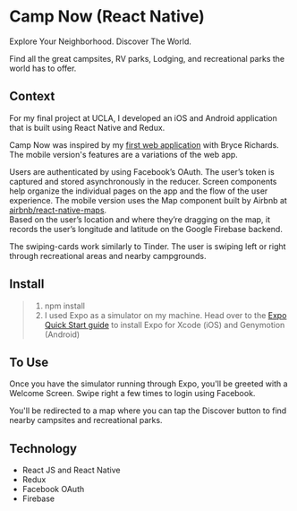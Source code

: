 # Camp Now (React Native)

Explore Your Neighborhood. Discover The World.

Find all the great campsites, RV parks, Lodging, and recreational parks the world has to offer.

## Context

For my final project at UCLA, I developed an iOS and Android application that is built using React Native and Redux.  

Camp Now was inspired by my [first web application](https://github.com/kevduong/camp-now) with Bryce Richards.  The mobile version's features are a variations of the web app. 

Users are authenticated by using Facebook’s OAuth.  The user’s token is captured and stored asynchronously in the reducer. 
Screen components help organize the individual pages on the app and the flow of the user experience. 
The mobile version uses the Map component built by Airbnb at [airbnb/react-native-maps](https://github.com/airbnb/react-native-maps).  
Based on the user’s location and where they’re dragging on the map, it records the user’s longitude and latitude on the Google Firebase backend.  

The swiping-cards work similarly to Tinder. The user is swiping left or right through recreational areas and nearby campgrounds.

## Install


> 1. npm install
> 2. I used Expo as a simulator on my machine. Head over to the [Expo Quick Start guide](https://docs.expo.io/versions/v16.0.0/introduction/installation.html) to install Expo for Xcode (iOS) and Genymotion (Android)  


## To Use

Once you have the simulator running through Expo, you'll be greeted with a Welcome Screen.  Swipe right a few times to login using Facebook.

You'll be redirected to a map where you can tap the Discover button to find nearby campsites and recreational parks.  

## Technology

* React JS and React Native
* Redux
* Facebook OAuth
* Firebase
 


